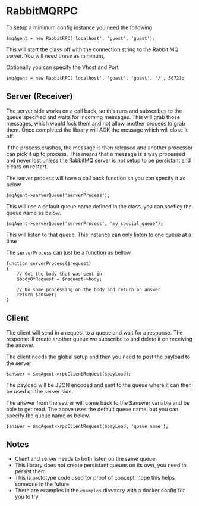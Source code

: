 # RabbitMQRPC
To setup a minimum config instance you need the following

``$mqAgent = new RabbitRPC('localhost', 'guest', 'guest');``

This will start the class off with the connection string to the Rabbit MQ server. You will need these as minimum,

Optionally you can specify the Vhost and Port

``$mqAgent = new RabbitRPC('localhost', 'guest', 'guest', '/', 5672);``

## Server (Receiver)
The server side works on a call back, so this runs and subscribes to the queue specified and waits for incoming messages. This will grab those messages, 
which would lock them and not allow another process to grab them. Once completed the library will ACK the message which will close it off.

If the process crashes, the message is then released and another processor can pick it up to process. This means that a message is alway processed 
and never lost unless the RabbitMQ server is not setup to be persistant and clears on restart.

The server process will have a call back function so you can specify it as below

``$mqAgent->serverQueue('serverProcess');``

This will use a default queue name defined in the class, you can speficy the queue name as below.

``$mqAgent->serverQueue('serverProcess', 'my_special_queue');``

This will listen to that queue. This instance can only listen to one queue at a time

The `serverProcess` can just be a function as bellow

````
function serverProcess($request)
{
    // Get the body that was sent in
    $bodyOfRequest = $request->body;

    // Do some processing on the body and return an answer
    return $answer;
}
````

## Client
The client will send in a request to a queue and wait for a response. The response ill create another queue we subscribe to and delete it on receiving the answer.

The client needs the global setup and then you need to post the payload to the server

``$answer = $mqAgent->rpcClientRequest($payLoad);``

The payload will be JSON encoded and sent to the queue where it can then be used on the server side.

The answer from the sevrer will come back to the $answer variable and be able to get read. The above uses the default queue name, but you can specify the queue name as below.

``$answer = $mqAgent->rpcClientRequest($payLoad, 'queue_name');``

## Notes
* Client and server needs to both listen on the same queue
* This library does not create persistant queues on its own, you need to persist them
* This is prototype code used for proof of concept, hope this helps someone in the future
* There are examples in the `examples` directory with a docker config for you to try

